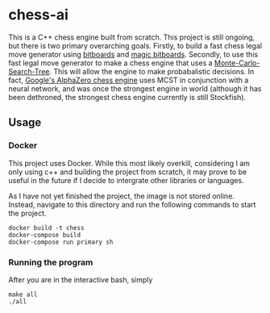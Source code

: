 # chess-ai
This is a C++ chess engine built from scratch. This project is still ongoing, but there is two primary overarching goals. Firstly, to build a fast chess legal move generator using [bitboards](https://www.chessprogramming.org/Bitboards) and [magic bitboards](https://www.chessprogramming.org/Magic_Bitboards). Secondly, to use this fast legal move generator to make a chess engine that uses a [Monte-Carlo-Search-Tree](https://en.wikipedia.org/wiki/Monte_Carlo_tree_search). This will allow the engine to make probabalistic decisions. In fact, [Google's AlphaZero chess engine](https://en.wikipedia.org/wiki/AlphaZero) uses MCST in conjunction with a neural network, and was once the strongest engine in world (although it has been dethroned, the strongest chess engine currently is still Stockfish).

## Usage
### Docker
This project uses Docker. While this most likely overkill, considering I am only using c++ and building the project from scratch, it may prove to be useful in the future if I decide to intergrate other libraries or languages. 

As I have not yet finished the project, the image is not stored online. Instead, navigate to this directory and run the following commands to start the project.
```
docker build -t chess
docker-compose build
docker-compose run primary sh
```
### Running the program
After you are in the interactive bash, simply 
```
make all
./all
```